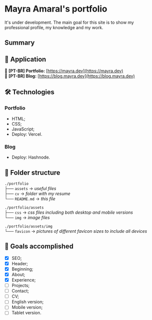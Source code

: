 # Mayra Amaral's portfolio

It's under development. The main goal for this site is to show my professional profile, my knowledge and my work.

## Summary

## 📲 Application

🔗 **[PT-BR] Portfolio:** [https://mayra.dev](https://mayra.dev)  
🔗 **[PT-BR] Blog:** [https://blog.mayra.dev](https://blog.mayra.dev)

## 🛠️ Technologies

### Portfolio

- HTML;
- CSS;
- JavaScript;
- Deploy: Vercel.

### Blog

- Deploy: Hashnode.

## 📁 Folder structure

`./portfolio`  
├── `assets` -> _useful files_  
├── `cv` -> _folder with my resume_  
└── `README.md` -> _this file_

`./portfolio/assets`  
├── `css` -> _css files including both desktop and mobile versions_  
└── `img` -> _image files_

`./portfolio/assets/img`  
└── `favicon` -> _pictures of different favicon sizes to include all devices_

## 🎯 Goals accomplished

- [x] SEO;
- [x] Header;
- [x] Beginning;
- [x] About;
- [x] Experience;
- [ ] Projects;
- [ ] Contact;
- [ ] CV;
- [ ] English version;
- [ ] Mobile version;
- [ ] Tablet version.
